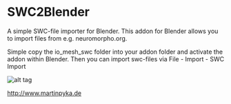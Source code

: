 # SWC2Blender
A simple SWC-file importer for Blender. This addon for Blender allows you to import files from e.g. neuromorpho.org.

Simple copy the io_mesh_swc folder into your addon folder and activate the addon within Blender. Then you can import swc-files via File - Import - SWC Import

![alt tag](http://www.martinpyka.de/wp-content/uploads/2013/08/neuron.png)

http://www.martinpyka.de
